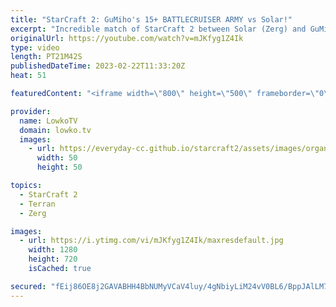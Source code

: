 ```yaml
---
title: "StarCraft 2: GuMiho's 15+ BATTLECRUISER ARMY vs Solar!"
excerpt: "Incredible match of StarCraft 2 between Solar (Zerg) and GuMiho (Terran). In this match GuMiho decides to play a mass Battlecruiser Terran Mech army. Game was played during IEM Katowice, the StarCraft 2 World Championships.  Support my work: https://patreon.com/lowkotv Lowko Merch: https://lowko.shop"
originalUrl: https://youtube.com/watch?v=mJKfyg1Z4Ik
type: video
length: PT21M42S
publishedDateTime: 2023-02-22T11:33:20Z
heat: 51

featuredContent: "<iframe width=\"800\" height=\"500\" frameborder=\"0\" src=\"https://www.youtube.com/embed/mJKfyg1Z4Ik\" allow=\"accelerometer; autoplay; encrypted-media; gyroscope; picture-in-picture\" allowfullscreen></iframe>"

provider:
  name: LowkoTV
  domain: lowko.tv
  images:
    - url: https://everyday-cc.github.io/starcraft2/assets/images/organizations/lowko.tv-50x50.jpg
      width: 50
      height: 50

topics:
  - StarCraft 2
  - Terran
  - Zerg

images:
  - url: https://i.ytimg.com/vi/mJKfyg1Z4Ik/maxresdefault.jpg
    width: 1280
    height: 720
    isCached: true

secured: "fEij86OE8j2GAVABHH4BbNUMyVCaV4luy/4gNbiyLiM24vV0BL6/BppJAlLM7z22ziGXgaCYAeF8qMhwupMW5wiFdMVp9Q84fPPzVHXC2vkh/eoCyJHaYZH/FuQxnfJcqTD15RknlCBpcYvwCHSclr4bLT50IWy61rWnVoz/CtvRUr/UUUJ/7Al2Yr1LZrgqZFbVEqFWGBh1KQF8sADayb4JZI3JTh6muJnxpqZydKpPmB/h71R737sdzjpoOKaz3H+zOTR1Bvje0X44oGnD037YS0JH0IoXLGPJtfLq0X2Dc+YAt7NBPWQ8fvQ/xFFi7ZsLxUnmOdPHLjWVALM9unIPlChKwpDVzIQVY8xQaax5TW5GHmk5/39r0y8UR14LVgZHCtjRJMn1ufvAcBswPKMBau8K8Cqp6N0JPMQC7g4lH1cfMJ7ibeGBR0d/fwJz;UYYuBzS/zXQ3wtzjJzB+5A=="
---
```



